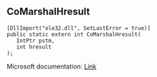 ## CoMarshalHresult

```
[DllImport("ole32.dll", SetLastError = true)]
public static extern int CoMarshalHresult(
   IntPtr pstm,
   int hresult
);
```

Microsoft documentation: [Link](https://docs.microsoft.com/en-us/windows/win32/api/combaseapi/nf-combaseapi-comarshalhresult)
